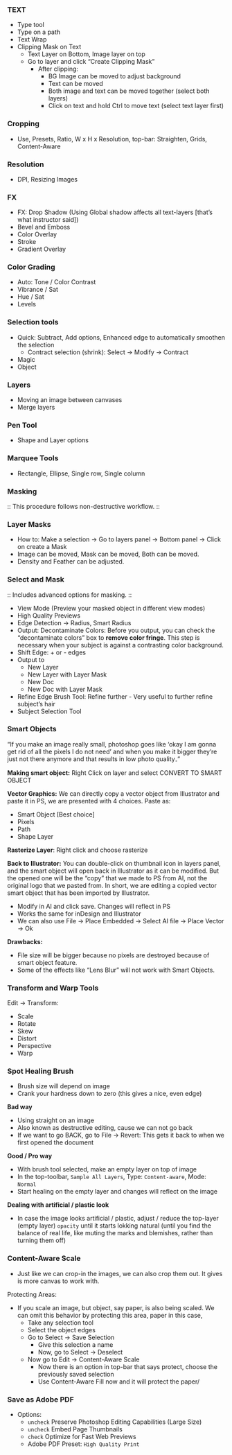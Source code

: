 
### TEXT

- Type tool
- Type on a path
- Text Wrap
- Clipping Mask on Text
    - Text Layer on Bottom, Image layer on top
    - Go to layer and click “Create Clipping Mask”
        - After clipping:
            - BG Image can be moved to adjust background
            - Text can be moved
            - Both image and text can be moved together (select both layers)
            - Click on text and hold Ctrl to move text (select text layer first)

### Cropping

- Use, Presets, Ratio, W x H x Resolution, top-bar: Straighten, Grids, Content-Aware

### Resolution

- DPI, Resizing Images

### FX

- FX: Drop Shadow (Using Global shadow affects all text-layers [that’s what instructor said])
- Bevel and Emboss
- Color Overlay
- Stroke
- Gradient Overlay

### Color Grading

- Auto: Tone / Color Contrast
- Vibrance / Sat
- Hue / Sat
- Levels

### Selection tools

- Quick: Subtract, Add options, Enhanced edge to automatically smoothen the selection
    - Contract selection (shrink): Select → Modify → Contract
- Magic
- Object

### Layers

- Moving an image between canvases
- Merge layers

### Pen Tool

- Shape and Layer options

### Marquee Tools

- Rectangle, Ellipse, Single row, Single column

### Masking

:: This procedure follows non-destructive workflow. ::

### Layer Masks

- How to: Make a selection → Go to layers panel → Bottom panel → Click on create a Mask
- Image can be moved, Mask can be moved, Both can be moved.
- Density and Feather can be adjusted.

### Select and Mask

:: Includes advanced options for masking. ::

- View Mode (Preview your masked object in different view modes)
- High Quality Previews
- Edge Detection → Radius, Smart Radius
- Output: Decontaminate Colors: Before you output, you can check the “decontaminate colors” box to **remove color fringe**. This step is necessary when your subject is against a contrasting color background.
- Shift Edge: + or - edges
- Output to
    - New Layer
    - New Layer with Layer Mask
    - New Doc
    - New Doc with Layer Mask
- Refine Edge Brush Tool: Refine further - Very useful to further refine subject’s hair
- Subject Selection Tool

### Smart Objects

“If you make an image really small, photoshop goes like ‘okay I am gonna get rid of all the pixels I do not need’ and when you make it bigger they’re just not there anymore and that results in low photo quality۔”

**Making smart object:** Right Click on layer and select CONVERT TO SMART OBJECT

**Vector Graphics:** We can directly copy a vector object from Illustrator and paste it in PS, we are presented with 4 choices. Paste as:

- Smart Object [Best choice]
- Pixels
- Path
- Shape Layer

**Rasterize Layer**: Right click and choose rasterize

**Back to Illustrator:** You can double-click on thumbnail icon in layers panel, and the smart object will open back in Illustrator as it can be modified. But the opened one will be the “copy” that we made to PS from AI, not the original logo that we pasted from. In short, we are editing a copied vector smart object that has been imported by Illustrator.

- Modify in AI and click save. Changes will reflect in PS
- Works the same for inDesign and Illustrator
- We can also use File → Place Embedded → Select AI file → Place Vector → Ok

**Drawbacks:**

- File size will be bigger because no pixels are destroyed because of smart object feature.
- Some of the effects like “Lens Blur” will not work with Smart Objects.

### Transform and Warp Tools

Edit → Transform:

- Scale
- Rotate
- Skew
- Distort
- Perspective
- Warp

### Spot Healing Brush

- Brush size will depend on image
- Crank your hardness down to zero (this gives a nice, even edge)

**Bad way**

- Using straight on an image
- Also known as destructive editing, cause we can not go back
- If we want to go BACK, go to File → Revert: This gets it back to when we first opened the document

**Good / Pro way**

- With brush tool selected, make an empty layer on top of image
- In the top-toolbar, `Sample All Layers`, Type: `Content-aware`, Mode: `Normal`
- Start healing on the empty layer and changes will reflect on the image

**Dealing with artificial / plastic look**

- In case the image looks artificial / plastic, adjust / reduce the top-layer (empty layer) `opacity` until it starts lokking natural (until you find the balance of real life, like muting the marks and blemishes, rather than turning them off)

### Content-Aware Scale

- Just like we can crop-in the images, we can also crop them out. It gives is more canvas to work with.

Protecting Areas:

- If you scale an image, but object, say paper, is also being scaled. We can omit this behavior by protecting this area, paper in this case,
    - Take any selection tool
    - Select the object edges
    - Go to Select → Save Selection
        - Give this selection a name
        - Now, go to Select → Deselect
    - Now go to Edit → Content-Aware Scale
        - Now there is an option in top-bar that says protect, choose the previously saved selection
        - Use Content-Aware Fill now and it will protect the paper/

### Save as Adobe PDF

- Options:
    - `uncheck` Preserve Photoshop Editing Capabilities (Large Size)
    - `uncheck` Embed Page Thumbnails
    - `check` Optimize for Fast Web Previews
    - Adobe PDF Preset: `High Quality Print`